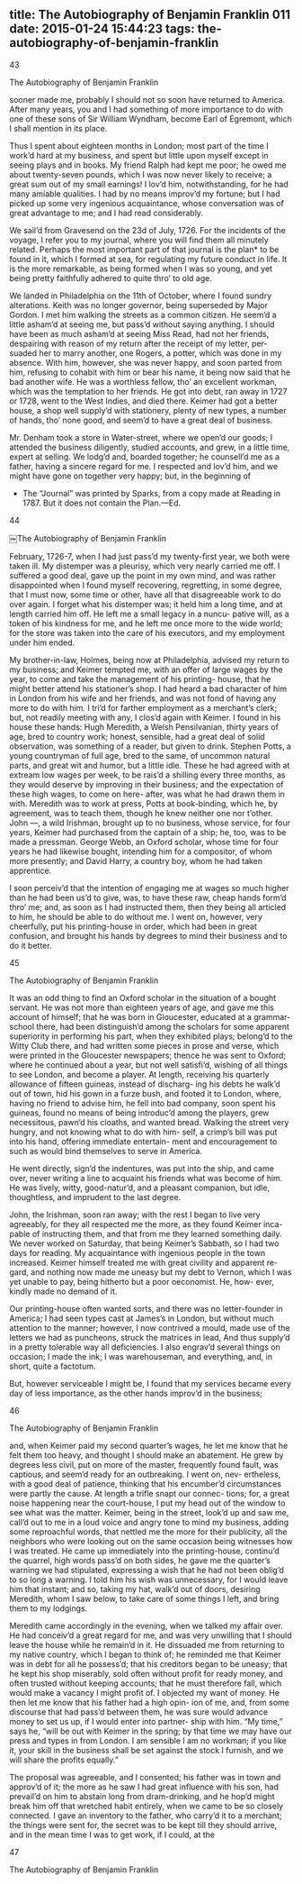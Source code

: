 title: The Autobiography of Benjamin Franklin 011
date: 2015-01-24 15:44:23
tags: the-autobiography-of-benjamin-franklin
---

43

The Autobiography of Benjamin Franklin

sooner made me, probably I should not so soon have returned to America. After many years, you and I had something of more importance to do with one of these sons of Sir William Wyndham, become Earl of Egremont, which I shall mention in its place.

Thus I spent about eighteen months in London; most part of the time I work’d hard at my business, and spent but little upon myself except in seeing plays and in books. My friend Ralph had kept me poor; he owed me about twenty-seven pounds, which I was now never likely to receive; a great sum out of my small earnings! I lov’d him, notwithstanding, for he had many amiable qualities. I had by no means improv’d my fortune; but I had picked up some very ingenious acquaintance, whose conversation was of great advantage to me; and I had read considerably.

We sail’d from Gravesend on the 23d of July, 1726. For the incidents of the voyage, I refer you to my journal, where you will find them all minutely related. Perhaps the most important part of that journal is the plan* to be found in it, which I formed at sea, for regulating my future conduct in life. It is the more remarkable, as being formed when I was so young, and yet being pretty faithfully adhered to quite thro’ to old age.

We landed in Philadelphia on the 11th of October, where I found sundry alterations. Keith was no longer governor, being superseded by Major Gordon. I met him walking the streets as a common citizen. He seem’d a little asham’d at seeing me, but pass’d without saying anything. I should have been as much asham’d at seeing Miss Read, had not her friends, despairing with reason of my return after the receipt of my letter, per- suaded her to marry another, one Rogers, a potter, which was done in my absence. With him, however, she was never happy, and soon parted from him, refusing to cohabit with him or bear his name, it being now said that he bad another wife. He was a worthless fellow, tho’ an excellent workman, which was the temptation to her friends. He got into debt, ran away in 1727 or 1728, went to the West Indies, and died there. Keimer had got a better house, a shop well supply’d with stationery, plenty of new types, a number of hands, tho’ none good, and seem’d to have a great deal of business.

Mr. Denham took a store in Water-street, where we open’d our goods; I attended the business diligently, studied accounts, and grew, in a little time, expert at selling. We lodg’d and, boarded together; he counsell’d me as a father, having a sincere regard for me. I respected and lov’d him, and we might have gone on together very happy; but, in the beginning of

* The “Journal” was printed by Sparks, from a copy made at Reading in 1787. But it does not contain the Plan.—Ed.

44

￼The Autobiography of Benjamin Franklin

February, 1726-7, when I had just pass’d my twenty-first year, we both were taken ill. My distemper was a pleurisy, which very nearly carried me off. I suffered a good deal, gave up the point in my own mind, and was rather disappointed when I found myself recovering, regretting, in some degree, that I must now, some time or other, have all that disagreeable work to do over again. I forget what his distemper was; it held him a long time, and at length carried him off. He left me a small legacy in a nuncu- pative will, as a token of his kindness for me, and he left me once more to the wide world; for the store was taken into the care of his executors, and my employment under him ended.

My brother-in-law, Holmes, being now at Philadelphia, advised my return to my business; and Keimer tempted me, with an offer of large wages by the year, to come and take the management of his printing- house, that he might better attend his stationer’s shop. I had heard a bad character of him in London from his wife and her friends, and was not fond of having any more to do with him. I tri’d for farther employment as a merchant’s clerk; but, not readily meeting with any, I clos’d again with Keimer. I found in his house these hands: Hugh Meredith, a Welsh Pensilvanian, thirty years of age, bred to country work; honest, sensible, had a great deal of solid observation, was something of a reader, but given to drink. Stephen Potts, a young countryman of full age, bred to the same, of uncommon natural parts, and great wit and humor, but a little idle. These he had agreed with at extream low wages per week, to be rais’d a shilling every three months, as they would deserve by improving in their business; and the expectation of these high wages, to come on here- after, was what he had drawn them in with. Meredith was to work at press, Potts at book-binding, which he, by agreement, was to teach them, though he knew neither one nor t’other. John —, a wild Irishman, brought up to no business, whose service, for four years, Keimer had purchased from the captain of a ship; he, too, was to be made a pressman. George Webb, an Oxford scholar, whose time for four years he had likewise bought, intending him for a compositor, of whom more presently; and David Harry, a country boy, whom he had taken apprentice.

I soon perceiv’d that the intention of engaging me at wages so much higher than he had been us’d to give, was, to have these raw, cheap hands form’d thro’ me; and, as soon as I had instructed them, then they being all articled to him, he should be able to do without me. I went on, however, very cheerfully, put his printing-house in order, which had been in great confusion, and brought his hands by degrees to mind their business and to do it better.

45

The Autobiography of Benjamin Franklin

It was an odd thing to find an Oxford scholar in the situation of a bought servant. He was not more than eighteen years of age, and gave me this account of himself; that he was born in Gloucester, educated at a grammar-school there, had been distinguish’d among the scholars for some apparent superiority in performing his part, when they exhibited plays; belong’d to the Witty Club there, and had written some pieces in prose and verse, which were printed in the Gloucester newspapers; thence he was sent to Oxford; where he continued about a year, but not well satisfi’d, wishing of all things to see London, and become a player. At length, receiving his quarterly allowance of fifteen guineas, instead of discharg- ing his debts he walk’d out of town, hid his gown in a furze bush, and footed it to London, where, having no friend to advise him, he fell into bad company, soon spent his guineas, found no means of being introduc’d among the players, grew necessitous, pawn’d his cloaths, and wanted bread. Walking the street very hungry, and not knowing what to do with him- self, a crimp’s bill was put into his hand, offering immediate entertain- ment and encouragement to such as would bind themselves to serve in America.

He went directly, sign’d the indentures, was put into the ship, and came over, never writing a line to acquaint his friends what was become of him. He was lively, witty, good-natur’d, and a pleasant companion, but idle, thoughtless, and imprudent to the last degree.

John, the Irishman, soon ran away; with the rest I began to live very agreeably, for they all respected me the more, as they found Keimer inca- pable of instructing them, and that from me they learned something daily. We never worked on Saturday, that being Keimer’s Sabbath, so I had two days for reading. My acquaintance with ingenious people in the town increased. Keimer himself treated me with great civility and apparent re- gard, and nothing now made me uneasy but my debt to Vernon, which I was yet unable to pay, being hitherto but a poor oeconomist. He, how- ever, kindly made no demand of it.

Our printing-house often wanted sorts, and there was no letter-founder in America; I had seen types cast at James’s in London, but without much attention to the manner; however, I now contrived a mould, made use of the letters we had as puncheons, struck the matrices in lead, And thus supply’d in a pretty tolerable way all deficiencies. I also engrav’d several things on occasion; I made the ink; I was warehouseman, and everything, and, in short, quite a factotum.

But, however serviceable I might be, I found that my services became every day of less importance, as the other hands improv’d in the business;

46

The Autobiography of Benjamin Franklin

and, when Keimer paid my second quarter’s wages, he let me know that he felt them too heavy, and thought I should make an abatement. He grew by degrees less civil, put on more of the master, frequently found fault, was captious, and seem’d ready for an outbreaking. I went on, nev- ertheless, with a good deal of patience, thinking that his encumber’d circumstances were partly the cause. At length a trifle snapt our connec- tions; for, a great noise happening near the court-house, I put my head out of the window to see what was the matter. Keimer, being in the street, look’d up and saw me, call’d out to me in a loud voice and angry tone to mind my business, adding some reproachful words, that nettled me the more for their publicity, all the neighbors who were looking out on the same occasion being witnesses how I was treated. He came up immediately into the printing-house, continu’d the quarrel, high words pass’d on both sides, he gave me the quarter’s warning we had stipulated, expressing a wish that he had not been oblig’d to so long a warning. I told him his wish was unnecessary, for I would leave him that instant; and so, taking my hat, walk’d out of doors, desiring Meredith, whom I saw below, to take care of some things I left, and bring them to my lodgings.

Meredith came accordingly in the evening, when we talked my affair over. He had conceiv’d a great regard for me, and was very unwilling that I should leave the house while he remain’d in it. He dissuaded me from returning to my native country, which I began to think of; he reminded me that Keimer was in debt for all he possess’d; that his creditors began to be uneasy; that he kept his shop miserably, sold often without profit for ready money, and often trusted without keeping accounts; that he must therefore fall, which would make a vacancy I might profit of. I objected my want of money. He then let me know that his father had a high opin- ion of me, and, from some discourse that had pass’d between them, he was sure would advance money to set us up, if I would enter into partner- ship with him. “My time,” says he, “will be out with Keimer in the spring; by that time we may have our press and types in from London. I am sensible I am no workman; if you like it, your skill in the business shall be set against the stock I furnish, and we will share the profits equally.”

The proposal was agreeable, and I consented; his father was in town and approv’d of it; the more as he saw I had great influence with his son, had prevail’d on him to abstain long from dram-drinking, and he hop’d might break him off that wretched habit entirely, when we came to be so closely connected. I gave an inventory to the father, who carry’d it to a merchant; the things were sent for, the secret was to be kept till they should arrive, and in the mean time I was to get work, if I could, at the

47

The Autobiography of Benjamin Franklin

